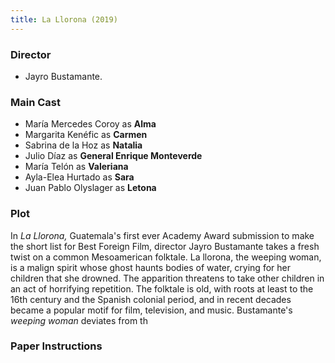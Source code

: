 ```yaml
---
title: La Llorona (2019)
---
```


### Director

- Jayro Bustamante. 

### Main Cast

- María Mercedes Coroy as **Alma**
- Margarita Kenéfic as **Carmen**
- Sabrina de la Hoz as **Natalia**
- Julio Díaz as **General Enrique Monteverde**
- María Telón as **Valeriana**
- Ayla-Elea Hurtado as **Sara**
- Juan Pablo Olyslager as **Letona**

### Plot

In *La Llorona,* Guatemala's first ever Academy Award submission to make the short list for Best Foreign Film, director Jayro Bustamante takes a fresh twist on a common Mesoamerican folktale. La llorona, the weeping woman, is a malign spirit whose ghost haunts bodies of water, crying for her children that she drowned. The apparition threatens to take other children in an act of horrifying repetition. The folktale is old, with roots at least to the 16th century and the Spanish colonial period, and in recent decades became a popular motif for film, television, and music. Bustamante's *weeping woman* deviates from th

### Paper Instructions

